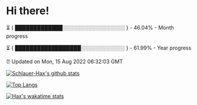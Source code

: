 # Hi there!

⏳ { █████████████░░░░░░░░░░░░░░░░░ } - 46.04% - Month progress

⏳ { ██████████████████░░░░░░░░░░░░ } - 61.99% - Year progress

⏰ Updated on Mon, 15 Aug 2022 06:32:03 GMT


[![Schlauer-Hax's github stats](https://github-readme-stats.vercel.app/api?username=Schlauer-Hax&show_icons=true&theme=dark&count_private=true)](https://github.com/Schlauer-Hax)


[![Top Langs](https://github-readme-stats.vercel.app/api/top-langs/?username=Schlauer-Hax&layout=compact&theme=dark)](https://github.com/Schlauer-Hax?tab=repositories)


[![Hax's wakatime stats](https://github-readme-stats.vercel.app/api/wakatime?username=Hax&theme=dark)](https://wakatime.com/@Hax)

